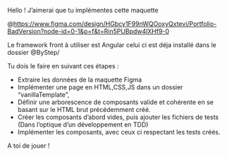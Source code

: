 Hello !  J’aimerai que tu implémentes cette maquette 

@https://www.figma.com/design/HGbcy1F99nWQOoxyQxtevi/Portfolio-BadVersion?node-id=0-1&p=f&t=Rin5PUBpdw4lXHf9-0 

Le framework front à utiliser est Angular celui ci est déja installé dans le dossier @ByStep/ 

Tu dois le faire en suivant ces étapes :
- Extraire les données de la maquette Figma
- Implémenter une page en HTML,CSS,JS dans un dossier “vanillaTemplate”,
- Définir une arborescence de composants valide et cohérente en se basant sur le HTML brut précédemment créé.
- Créer les composants d’abord vides, puis ajouter les fichiers de tests (Dans l’optique d’un développement en TDD)
- Implémenter les composants, avec ceux ci respectant les tests créés.

A toi de jouer !